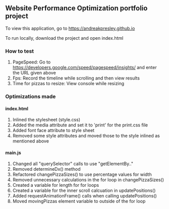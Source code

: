 ## Website Performance Optimization portfolio project

To view this application, go to https://andreakpresley.github.io

To run locally, download the project and open index.html

### How to test
1. PageSpeed: Go to https://developers.google.com/speed/pagespeed/insights/ and enter the URL given above
2. Fps: Record the timeline while scrolling and then view results
3. Time for pizzas to resize: View console while resizing

### Optimizations made

#### index.html
1. Inlined the stylesheet (style.css)
2. Added the media attribute and set it to 'print' for the print.css file
3. Added font face attribute to style sheet
4. Removed some style attributes and moved those to the style inlined as mentioned above

#### main.js
1. Changed all "querySelector" calls to use "getElementBy.."
2. Removed determineDx() method
3. Refactored changePizzaSizes() to use percentage values for width
4. Removed unnecessary calculations in the for loop in changePizzaSizes()
5. Created a variable for length for for loops
6. Created a variable for the inner scroll calcuation in updatePositions()
7. Added requestAnimationFrame() calls when calling updatePositions()
8. Moved movingPizzas element variable to outside of the for loop
